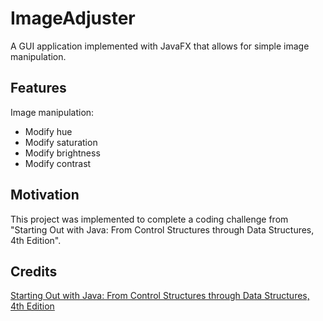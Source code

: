# ImageAdjuster

A GUI application implemented with JavaFX that allows for simple image manipulation.

## Features

Image manipulation:

- Modify hue
- Modify saturation
- Modify brightness
- Modify contrast

## Motivation

This project was implemented to complete a coding challenge from "Starting Out with Java: From Control Structures through Data Structures, 4th Edition".

## Credits

[Starting Out with Java: From Control Structures through Data Structures, 4th Edition](https://www.pearson.com/us/higher-education/program/Gaddis-Starting-Out-with-Java-From-Control-Structures-through-Data-Structures-4th-Edition/PGM1811305.html)
